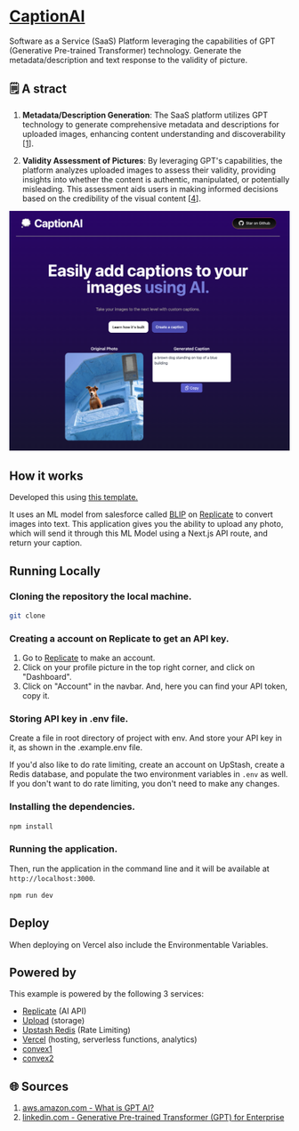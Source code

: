 # [CaptionAI](https://captionai.vercel.app/)
Software as a Service (SaaS) Platform leveraging the capabilities of GPT (Generative Pre-trained Transformer) technology. Generate the metadata/description and text response to the validity of picture.  

## 🗒️ A stract

1. **Metadata/Description Generation**: The SaaS platform utilizes GPT technology to generate comprehensive metadata and descriptions for uploaded images, enhancing content understanding and discoverability [[1](https://aws.amazon.com/what-is/gpt/)].

2. **Validity Assessment of Pictures**: By leveraging GPT's capabilities, the platform analyzes uploaded images to assess their validity, providing insights into whether the content is authentic, manipulated, or potentially misleading. This assessment aids users in making informed decisions based on the credibility of the visual content [[4](https://www.linkedin.com/pulse/generative-pre-trained-transformer-gpt-enterprise-akheleash-raghuram)].


[![CaptionAI](./public/screenshot.png)](https://captionai.vercel.app/)

## How it works
Developed this using [this template.](https://github.com/Nutlope/restorePhotos/tree/1c5c8ac4f52a08f68a3091d3b21be8a65aef71f2)

It uses an ML model from salesforce called [BLIP](https://github.com/salesforce/BLIP) on [Replicate](https://replicate.com/) to convert images into text. This application gives you the ability to upload any photo, which will send it through this ML Model using a Next.js API route, and return your caption.

## Running Locally

### Cloning the repository the local machine.

```bash
git clone
```

### Creating a account on Replicate to get an API key.

1. Go to [Replicate](https://replicate.com/) to make an account.
2. Click on your profile picture in the top right corner, and click on "Dashboard".
3. Click on "Account" in the navbar. And, here you can find your API token, copy it.

### Storing API key in .env file.

Create a file in root directory of project with env. And store your API key in it, as shown in the .example.env file.

If you'd also like to do rate limiting, create an account on UpStash, create a Redis database, and populate the two environment variables in `.env` as well. If you don't want to do rate limiting, you don't need to make any changes.

### Installing the dependencies.

```bash
npm install
```

### Running the application.

Then, run the application in the command line and it will be available at `http://localhost:3000`.

```bash
npm run dev
```
 
## Deploy

When deploying on Vercel also include the Environmentable Variables.

## Powered by

This example is powered by the following 3 services:

- [Replicate](https://replicate.com) (AI API)
- [Upload](https://upload.io) (storage)
- [Upstash Redis](https://docs.upstash.com/redis) (Rate Limiting)
- [Vercel](https://vercel.com) (hosting, serverless functions, analytics)
- [convex1](https://stack.convex.dev/full-stack-chatgpt-app)
- [convex2](https://dashboard.convex.dev/t/jookie)

## 🌐 Sources
1. [aws.amazon.com - What is GPT AI?](https://aws.amazon.com/what-is/gpt/)
2. [linkedin.com - Generative Pre-trained Transformer (GPT) for Enterprise](https://www.linkedin.com/pulse/generative-pre-trained-transformer-gpt-enterprise-akheleash-raghuram)
